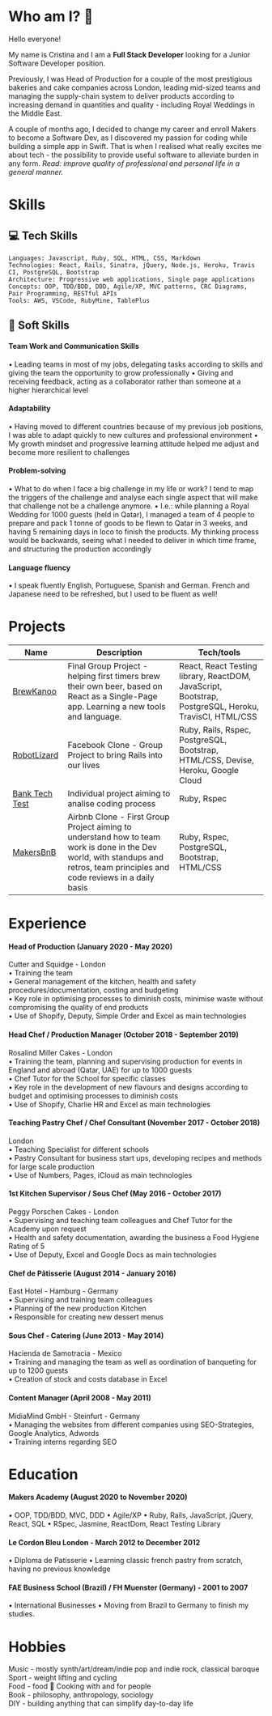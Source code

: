 # Who am I? 🤔

Hello everyone! 

My name is Cristina and I am a **Full Stack Developer** looking for a Junior Software Developer position. 

Previously, I was Head of Production for a couple of the most prestigious bakeries and cake companies across London, leading mid-sized teams and managing the supply-chain system to deliver products according to increasing demand in quantities and quality - including Royal Weddings in the Middle East.

A couple of months ago, I decided to change my career and enroll Makers to become a Software Dev, as I discovered my passion for coding while building a simple app in Swift. That is when I realised what really excites me about tech - the possibility to provide useful software to alleviate burden in any form. _Read: improve quality of professional and personal life in a general manner._

# Skills 
## 💻 Tech Skills 
```
Languages: Javascript, Ruby, SQL, HTML, CSS, Markdown
Technologies: React, Rails, Sinatra, jQuery, Node.js, Heroku, Travis CI, PostgreSQL, Bootstrap
Architecture: Progressive web applications, Single page applications
Concepts: OOP, TDD/BDD, DDD, Agile/XP, MVC patterns, CRC Diagrams, Pair Programming, RESTful APIs
Tools: AWS, VSCode, RubyMine, TablePlus
```

## 🤹 Soft Skills 

#### Team Work and Communication Skills

• Leading teams in most of my jobs, delegating tasks according to skills and giving the team the opportunity to grow professionally
• Giving and receiving feedback, acting as a collaborator rather than someone at a higher hierarchical level 

#### Adaptability

• Having moved to different countries because of my previous job positions, I was able to adapt quickly to new cultures and professional environment
• My growth mindset and progressive learning attitude helped me adjust and become more resilient to challenges

#### Problem-solving

• What to do when I face a big challenge in my life or work? I tend to map the triggers of the challenge and analyse each single aspect that will make that challenge not be a challenge anymore.
• I.e.: while planning a Royal Wedding for 1000 guests (held in Qatar), I managed a team of 4 people to prepare and pack 1 tonne of goods to be flewn to Qatar in 3 weeks, and having 5 remaining days in loco to finish the products. My thinking process would be backwards, seeing what I needed to deliver in which time frame, and structuring the production accordingly

#### Language fluency

• I speak fluently English, Portuguese, Spanish and German. French and Japanese need to be refreshed, but I used to be fluent as well!


# Projects

| Name                         | Description       | Tech/tools        |
| ---------------------------- | ----------------- | ----------------- |
| [BrewKanoo](https://brewkanoo.herokuapp.com/ "BrewKanoo")          | Final Group Project - helping first timers brew their own beer, based on React as a Single-Page app. Learning a new tools and language. | React, React Testing library, ReactDOM, JavaScript, Bootstrap, PostgreSQL, Heroku, TravisCI, HTML/CSS |
| [RobotLizard](https://acebook-robotlizard.herokuapp.com/ "RobotLizard")           | Facebook Clone - Group Project to bring Rails into our lives     | Ruby, Rails, Rspec, PostgreSQL, Bootstrap, HTML/CSS, Devise, Heroku, Google Cloud              |
| [Bank Tech Test](https://github.com/cfujiname/bank-tech-test "Bank Tech Test")          | Individual project aiming to analise coding process | Ruby, Rspec |
| [MakersBnB](https://github.com/cfujiname/makersbnb "MakersBnB")              | Airbnb Clone - First Group Project aiming to understand how to team work is done in the Dev world, with standups and retros, team principles and code reviews in a daily basis    | Ruby, Rspec, PostgreSQL, Bootstrap, HTML/CSS              |


# Experience

#### Head of Production (January 2020 - May 2020)<br>
Cutter and Squidge - London<br>
• Training the team<br>
• General management of the kitchen, health and safety procedures/documentation, costing and budgeting<br>
• Key role in optimising processes to diminish costs, minimise waste without compromising the quality of end products<br>
• Use of Shopify, Deputy, Simple Order and Excel as main technologies

#### Head Chef / Production Manager (October 2018 - September 2019)<br>
Rosalind Miller Cakes - London<br>
• Training the team, planning and supervising production for events in England and abroad (Qatar, UAE) for up to 1000 guests<br>
• Chef Tutor for the School for specific classes<br>
• Key role in the development of new flavours and designs according to budget and optimising processes to diminish costs<br>
• Use of Shopify, Charlie HR and Excel as main technologies

#### Teaching Pastry Chef / Chef Consultant (November 2017 - October 2018)<br>
London<br>
• Teaching Specialist for different schools<br>
• Pastry Consultant for business start ups, developing recipes and methods for large scale production<br>
• Use of Numbers, Pages, iCloud as main technologies<br>

#### 1st Kitchen Supervisor / Sous Chef (May 2016 - October 2017)<br>
Peggy Porschen Cakes - London<br>
• Supervising and teaching team colleagues and Chef Tutor for the Academy upon request<br>
• Health and safety documentation, awarding the business a Food Hygiene Rating of 5<br>
• Use of Deputy, Excel and Google Docs as main technologies

#### Chef de Pâtisserie (August 2014 - January 2016)<br>
East Hotel - Hamburg - Germany<br>
• Supervising and training team colleagues<br>
• Planning of the new production Kitchen<br>
• Responsible for creating new dessert menus<br>

#### Sous Chef - Catering (June 2013 - May 2014)<br>
Hacienda de Samotracia - Mexico<br>
• Training and managing the team as well as oordination of banqueting for up to 1200 guests<br>
• Creation of stock and costs database in Excel

#### Content Manager (April 2008 - May 2011)<br> 
MidiaMind GmbH - Steinfurt - Germany<br>
• Managing the websites from different companies using SEO-Strategies, Google Analytics, Adwords<br>
• Training interns regarding SEO

# Education

#### Makers Academy (August 2020 to November 2020)

• OOP, TDD/BDD, MVC, DDD
• Agile/XP
• Ruby, Rails, JavaScript, jQuery, React, SQL
• RSpec, Jasmine, ReactDom, React Testing Library

#### Le Cordon Bleu London - March 2012 to December 2012

• Diploma de Patisserie
• Learning classic french pastry from scratch, having no previous knowledge

#### FAE Business School (Brazil) / FH Muenster (Germany) - 2001 to 2007

• International Businesses
• Moving from Brazil to Germany to finish my studies. 

# Hobbies

Music - mostly synth/art/dream/indie pop and indie rock, classical baroque<br>
Sport - weight lifting and cycling<br>
Food - food 🤤 Cooking with and for people<br>
Book - philosophy, anthropology, sociology<br>
DIY - building anything that can simplify day-to-day life


